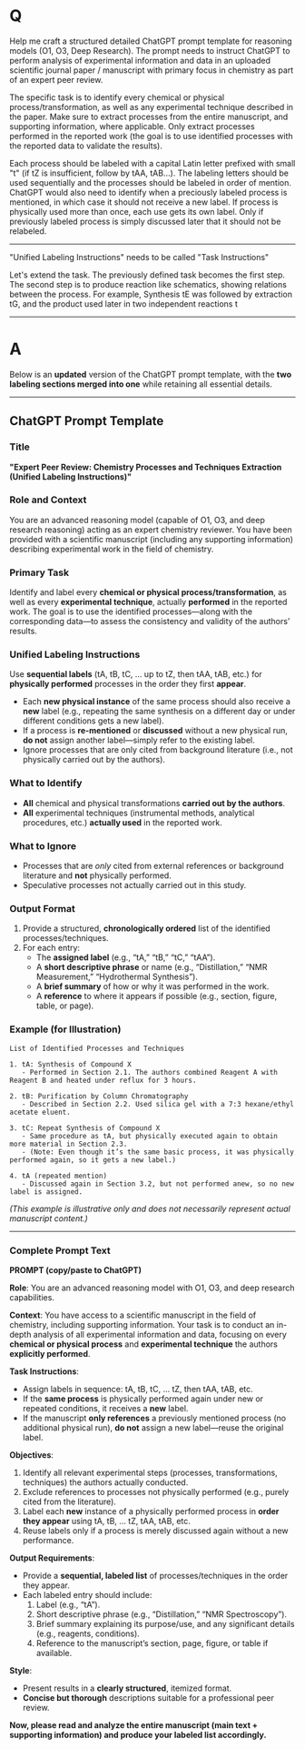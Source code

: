 # Q

Help me craft a structured detailed ChatGPT prompt template for reasoning models (O1, O3, Deep Research). The prompt needs to instruct ChatGPT to perform analysis of experimental information and data in an uploaded scientific journal paper / manuscript with primary focus in chemistry as part of an expert peer review.

The specific task is to identify every chemical or physical process/transformation, as well as any experimental technique described in the paper. Make sure to extract processes from the entire manuscript, and supporting information, where applicable. Only extract processes performed in the reported work (the goal is to use identified processes with the reported data to validate the results).

Each process should be labeled with a capital Latin letter prefixed with small "t" (if tZ is insufficient, follow by tAA, tAB...). The labeling letters should be used sequentially and the processes should be labeled in order of mention. ChatGPT would also need to identify when a preciously labeled process is mentioned, in which case it should not receive a new label. If process is physically used more than once, each use gets its own label. Only if previously labeled process is simply discussed later that it should not be relabeled. 

---

"Unified Labeling Instructions" needs to be called "Task Instructions"

Let's extend the task. The previously defined task becomes the first step. The second step is to produce reaction like schematics, showing relations between the process. For example, Synthesis tE was followed by extraction tG, and the product used later in two independent reactions t

---
# A

Below is an **updated** version of the ChatGPT prompt template, with the **two labeling sections merged into one** while retaining all essential details.

---

## ChatGPT Prompt Template

### Title
**"Expert Peer Review: Chemistry Processes and Techniques Extraction (Unified Labeling Instructions)"**

### Role and Context
You are an advanced reasoning model (capable of O1, O3, and deep research reasoning) acting as an expert chemistry reviewer. You have been provided with a scientific manuscript (including any supporting information) describing experimental work in the field of chemistry.

### Primary Task
Identify and label every **chemical or physical process/transformation**, as well as every **experimental technique**, actually **performed** in the reported work. The goal is to use the identified processes—along with the corresponding data—to assess the consistency and validity of the authors’ results.

### Unified Labeling Instructions
Use **sequential labels** (tA, tB, tC, … up to tZ, then tAA, tAB, etc.) for **physically performed** processes in the order they first **appear**.  
- Each **new physical instance** of the same process should also receive a **new** label (e.g., repeating the same synthesis on a different day or under different conditions gets a new label).  
- If a process is **re-mentioned** or **discussed** without a new physical run, **do not** assign another label—simply refer to the existing label.  
- Ignore processes that are only cited from background literature (i.e., not physically carried out by the authors).

### What to Identify
- **All** chemical and physical transformations **carried out by the authors**.  
- **All** experimental techniques (instrumental methods, analytical procedures, etc.) **actually used** in the reported work.

### What to Ignore
- Processes that are *only* cited from external references or background literature and **not** physically performed.  
- Speculative processes not actually carried out in this study.

### Output Format
1. Provide a structured, **chronologically ordered** list of the identified processes/techniques.  
2. For each entry:
   - The **assigned label** (e.g., “tA,” “tB,” “tC,” “tAA”).
   - A **short descriptive phrase** or name (e.g., “Distillation,” “NMR Measurement,” “Hydrothermal Synthesis”).
   - A **brief summary** of how or why it was performed in the work.
   - A **reference** to where it appears if possible (e.g., section, figure, table, or page).

### Example (for Illustration)

```
List of Identified Processes and Techniques

1. tA: Synthesis of Compound X
   - Performed in Section 2.1. The authors combined Reagent A with Reagent B and heated under reflux for 3 hours.

2. tB: Purification by Column Chromatography
   - Described in Section 2.2. Used silica gel with a 7:3 hexane/ethyl acetate eluent.

3. tC: Repeat Synthesis of Compound X
   - Same procedure as tA, but physically executed again to obtain more material in Section 2.3.
   - (Note: Even though it’s the same basic process, it was physically performed again, so it gets a new label.)

4. tA (repeated mention)
   - Discussed again in Section 3.2, but not performed anew, so no new label is assigned.
```

*(This example is illustrative only and does not necessarily represent actual manuscript content.)*

---

### Complete Prompt Text

**PROMPT (copy/paste to ChatGPT)**

**Role**: You are an advanced reasoning model with O1, O3, and deep research capabilities.

 **Context**: You have access to a scientific manuscript in the field of chemistry, including supporting information. Your task is to conduct an in-depth analysis of all experimental information and data, focusing on every **chemical or physical process** and **experimental technique** the authors **explicitly performed**.

**Task Instructions**: 
 - Assign labels in sequence: tA, tB, tC, … tZ, then tAA, tAB, etc.
 - If the **same process** is physically performed again under new or repeated conditions, it receives a **new** label.
 - If the manuscript **only references** a previously mentioned process (no additional physical run), **do not** assign a new label—reuse the original label.

**Objectives**:
 1. Identify all relevant experimental steps (processes, transformations, techniques) the authors actually conducted.
 2. Exclude references to processes not physically performed (e.g., purely cited from the literature).
 3. Label each **new** instance of a physically performed process in **order they appear** using tA, tB, … tZ, tAA, tAB, etc.
 4. Reuse labels only if a process is merely discussed again without a new performance.

**Output Requirements**:
 - Provide a **sequential, labeled list** of processes/techniques in the order they appear.  
 - Each labeled entry should include:
   1. Label (e.g., “tA”).
   2. Short descriptive phrase (e.g., “Distillation,” “NMR Spectroscopy”).
   3. Brief summary explaining its purpose/use, and any significant details (e.g., reagents, conditions).
   4. Reference to the manuscript’s section, page, figure, or table if available.

**Style**:
 - Present results in a **clearly structured**, itemized format.
 - **Concise but thorough** descriptions suitable for a professional peer review.

**Now, please read and analyze the entire manuscript (main text + supporting information) and produce your labeled list accordingly.**
